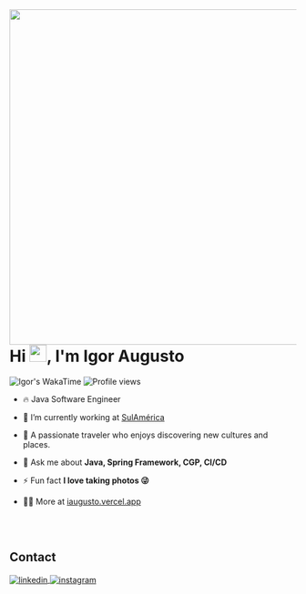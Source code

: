 <img align="right" height="590em" src="https://raw.githubusercontent.com/gist/iaugustoz/0f901dc5998cf1043801a6c455439051/raw/c9edaf9b65500442a25bc51c2fdb2c21cc9066a2/githubcard.svg"/>
<h1 align="left">Hi <img src="https://raw.githubusercontent.com/kaueMarques/kaueMarques/master/hi.gif" height="30px">, I'm Igor Augusto</h1>

<div align="left">
 <img src="https://wakatime.com/badge/user/4456566e-93ff-4c01-8b55-368b52f1f5ec.svg?style=flat&color=fd2874" alt="Igor's WakaTime""  />
 <img src="https://komarev.com/ghpvc/?username=iaugustoz&color=fd2874" alt="Profile views" /> 
</div>

- 🔥 Java Software Engineer  

- 🔭 I’m currently working at [SulAmérica]()

- 🌌 A passionate traveler who enjoys discovering new cultures and places.

- 💬 Ask me about **Java, Spring Framework, CGP, CI/CD**

- ⚡ Fun fact **I love taking photos 😜**

- 👨‍💻 More at [iaugusto.vercel.app](https://iaugusto.vercel.app/)

<br><br>

## Contact

<p align="left" style="background:fd2874">
<a href="https://linkedin.com/in/igorbrz" target="_blank">
  <img align="center" src="https://img.shields.io/badge/-igorbrz-05122A?style=flat&logo=linkedin" alt="linkedin"/>
</a>
<a href="https://instagram.com/iaugusto__" target="_blank">
 <img align="center" src="https://img.shields.io/badge/-iaugusto__-05122A?style=flat&logo=instagram" alt="instagram"/>
</a>
</p>

